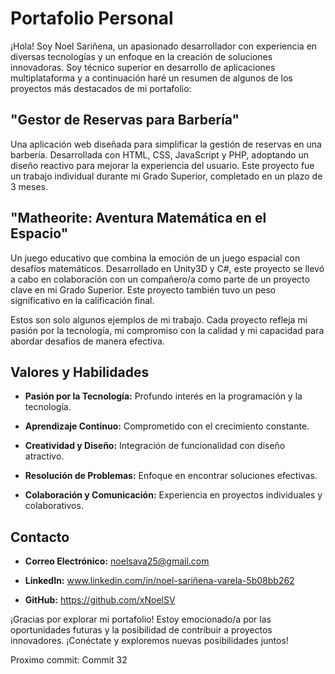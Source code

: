# Portafolio Personal

¡Hola! Soy Noel Sariñena, un apasionado desarrollador con experiencia en diversas tecnologías y un enfoque en la creación de soluciones innovadoras. Soy técnico superior en desarrollo de aplicaciones multiplataforma y a continuación haré un resumen de algunos de los proyectos más destacados de mi portafolio:

## "Gestor de Reservas para Barbería"

Una aplicación web diseñada para simplificar la gestión de reservas en una barbería. Desarrollada con HTML, CSS, JavaScript y PHP, adoptando un diseño reactivo para mejorar la experiencia del usuario. Este proyecto fue un trabajo individual durante mi Grado Superior, completado en un plazo de 3 meses.

## "Matheorite: Aventura Matemática en el Espacio"

Un juego educativo que combina la emoción de un juego espacial con desafíos matemáticos. Desarrollado en Unity3D y C#, este proyecto se llevó a cabo en colaboración con un compañero/a como parte de un proyecto clave en mi Grado Superior. Este proyecto también tuvo un peso significativo en la calificación final.

Estos son solo algunos ejemplos de mi trabajo. Cada proyecto refleja mi pasión por la tecnología, mi compromiso con la calidad y mi capacidad para abordar desafíos de manera efectiva.

## Valores y Habilidades

- **Pasión por la Tecnología:** Profundo interés en la programación y la tecnología.
  
- **Aprendizaje Continuo:** Comprometido con el crecimiento constante.

- **Creatividad y Diseño:** Integración de funcionalidad con diseño atractivo.

- **Resolución de Problemas:** Enfoque en encontrar soluciones efectivas.

- **Colaboración y Comunicación:** Experiencia en proyectos individuales y colaborativos.

## Contacto

- **Correo Electrónico:** noelsava25@gmail.com
  
- **LinkedIn:** www.linkedin.com/in/noel-sariñena-varela-5b08bb262
  
- **GitHub:** https://github.com/xNoelSV

¡Gracias por explorar mi portafolio! Estoy emocionado/a por las oportunidades futuras y la posibilidad de contribuir a proyectos innovadores. ¡Conéctate y exploremos nuevas posibilidades juntos!

Proximo commit: Commit 32